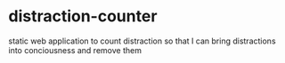 # distraction-counter
static web application to count distraction so that I can bring distractions into conciousness and remove them
